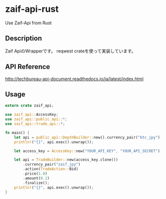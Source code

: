 # zaif-api-rust
Use Zaif-Api from Rust

## Description

Zaif ApiのWrapperです。
reqwest crateを使って実装しています。

## API Reference

http://techbureau-api-document.readthedocs.io/ja/latest/index.html

## Usage

```rs
extern crate zaif_api;

use zaif_api::AccessKey;
use zaif_api::public_api::*;
use zaif_api::trade_api::*;

fn main() {
    let api = public_api::DepthBuilder::new().currency_pair("btc_jpy").finalize();
    println!("{}", api.exec().unwrap());

    let access_key = AccessKey::new("YOUR_API_KEY", "YOUR_API_SECRET");

    let api = TradeBuilder::new(access_key.clone())
        .currency_pair("zaif_jpy")
        .action(TradeAction::Bid)
        .price(1.0)
        .amount(0.1)
        .finalize();
    println!("{}", api.exec().unwrap());
}
```
